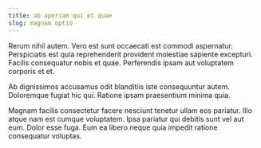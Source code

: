 ```yaml
---
title: ab aperiam qui et quae
slug: magnam optio
---
```


Rerum nihil autem. Vero est sunt occaecati est commodi aspernatur. Perspiciatis est quia reprehenderit provident molestiae sapiente excepturi. Facilis consequatur nobis et quae. Perferendis ipsam aut voluptatem corporis et et.

Ab dignissimos accusamus odit blanditiis iste consequuntur autem. Doloremque fugiat hic qui. Ratione ipsam praesentium minima quia.

Magnam facilis consectetur facere nesciunt tenetur ullam eos pariatur. Illo atque nam est cumque voluptatem. Ipsa pariatur qui debitis sunt vel aut eum. Dolor esse fuga. Eum ea libero neque quia impedit ratione consequatur voluptas.
